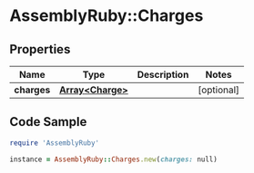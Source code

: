 # AssemblyRuby::Charges

## Properties

Name | Type | Description | Notes
------------ | ------------- | ------------- | -------------
**charges** | [**Array&lt;Charge&gt;**](Charge.md) |  | [optional] 

## Code Sample

```ruby
require 'AssemblyRuby'

instance = AssemblyRuby::Charges.new(charges: null)
```


